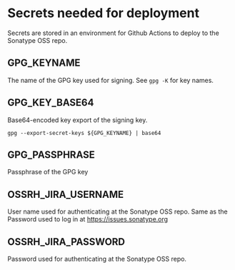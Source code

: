 # Secrets needed for deployment

Secrets are stored in an environment for Github Actions to deploy to the Sonatype OSS repo.

## GPG_KEYNAME

The name of the GPG key used for signing. See `gpg -K` for key names.

## GPG_KEY_BASE64

Base64-encoded key export of the signing key.

```shell
gpg --export-secret-keys ${GPG_KEYNAME} | base64
```

## GPG_PASSPHRASE

Passphrase of the GPG key

## OSSRH_JIRA_USERNAME

User name used for authenticating at the Sonatype OSS repo. Same as the Password used to log in
at https://issues.sonatype.org

## OSSRH_JIRA_PASSWORD

Password used for authenticating at the Sonatype OSS repo.
